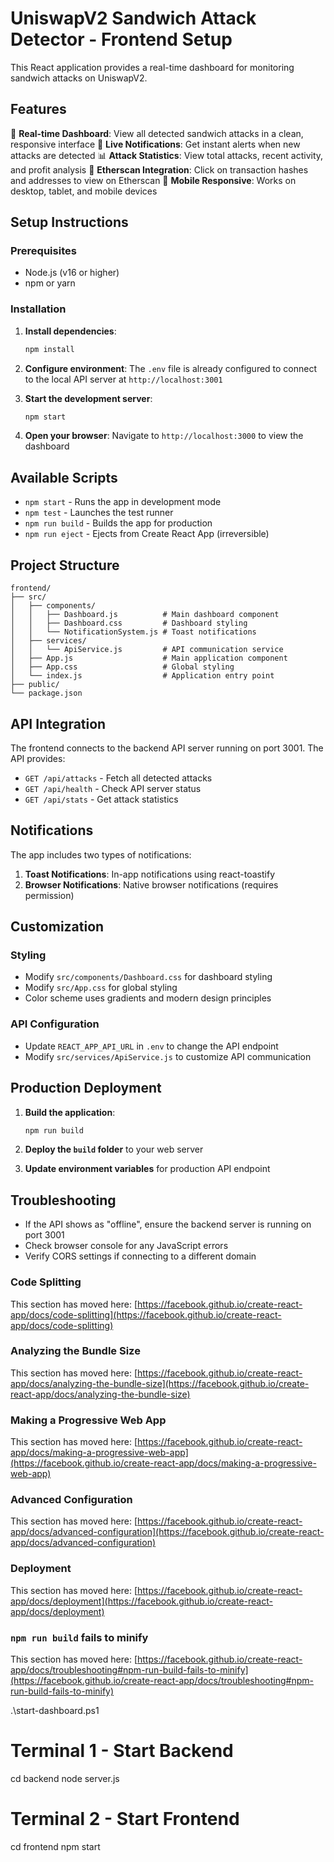 # UniswapV2 Sandwich Attack Detector - Frontend Setup

This React application provides a real-time dashboard for monitoring sandwich attacks on UniswapV2.

## Features

🥪 **Real-time Dashboard**: View all detected sandwich attacks in a clean, responsive interface
🚨 **Live Notifications**: Get instant alerts when new attacks are detected
📊 **Attack Statistics**: View total attacks, recent activity, and profit analysis
🔗 **Etherscan Integration**: Click on transaction hashes and addresses to view on Etherscan
📱 **Mobile Responsive**: Works on desktop, tablet, and mobile devices

## Setup Instructions

### Prerequisites

- Node.js (v16 or higher)
- npm or yarn

### Installation

1. **Install dependencies**:

   ```bash
   npm install
   ```

2. **Configure environment**:
   The `.env` file is already configured to connect to the local API server at `http://localhost:3001`

3. **Start the development server**:

   ```bash
   npm start
   ```

4. **Open your browser**:
   Navigate to `http://localhost:3000` to view the dashboard

## Available Scripts

- `npm start` - Runs the app in development mode
- `npm test` - Launches the test runner
- `npm run build` - Builds the app for production
- `npm run eject` - Ejects from Create React App (irreversible)

## Project Structure

```
frontend/
├── src/
│   ├── components/
│   │   ├── Dashboard.js          # Main dashboard component
│   │   ├── Dashboard.css         # Dashboard styling
│   │   └── NotificationSystem.js # Toast notifications
│   ├── services/
│   │   └── ApiService.js         # API communication service
│   ├── App.js                    # Main application component
│   ├── App.css                   # Global styling
│   └── index.js                  # Application entry point
├── public/
└── package.json
```

## API Integration

The frontend connects to the backend API server running on port 3001. The API provides:

- `GET /api/attacks` - Fetch all detected attacks
- `GET /api/health` - Check API server status
- `GET /api/stats` - Get attack statistics

## Notifications

The app includes two types of notifications:

1. **Toast Notifications**: In-app notifications using react-toastify
2. **Browser Notifications**: Native browser notifications (requires permission)

## Customization

### Styling

- Modify `src/components/Dashboard.css` for dashboard styling
- Modify `src/App.css` for global styling
- Color scheme uses gradients and modern design principles

### API Configuration

- Update `REACT_APP_API_URL` in `.env` to change the API endpoint
- Modify `src/services/ApiService.js` to customize API communication

## Production Deployment

1. **Build the application**:

   ```bash
   npm run build
   ```

2. **Deploy the `build` folder** to your web server

3. **Update environment variables** for production API endpoint

## Troubleshooting

- If the API shows as "offline", ensure the backend server is running on port 3001
- Check browser console for any JavaScript errors
- Verify CORS settings if connecting to a different domain

### Code Splitting

This section has moved here: [https://facebook.github.io/create-react-app/docs/code-splitting](https://facebook.github.io/create-react-app/docs/code-splitting)

### Analyzing the Bundle Size

This section has moved here: [https://facebook.github.io/create-react-app/docs/analyzing-the-bundle-size](https://facebook.github.io/create-react-app/docs/analyzing-the-bundle-size)

### Making a Progressive Web App

This section has moved here: [https://facebook.github.io/create-react-app/docs/making-a-progressive-web-app](https://facebook.github.io/create-react-app/docs/making-a-progressive-web-app)

### Advanced Configuration

This section has moved here: [https://facebook.github.io/create-react-app/docs/advanced-configuration](https://facebook.github.io/create-react-app/docs/advanced-configuration)

### Deployment

This section has moved here: [https://facebook.github.io/create-react-app/docs/deployment](https://facebook.github.io/create-react-app/docs/deployment)

### `npm run build` fails to minify

This section has moved here: [https://facebook.github.io/create-react-app/docs/troubleshooting#npm-run-build-fails-to-minify](https://facebook.github.io/create-react-app/docs/troubleshooting#npm-run-build-fails-to-minify)

.\start-dashboard.ps1

# Terminal 1 - Start Backend

cd backend
node server.js

# Terminal 2 - Start Frontend

cd frontend
npm start
